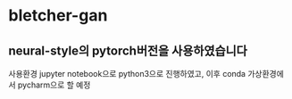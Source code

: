 # bletcher-gan

## neural-style의 pytorch버전을 사용하였습니다

사용환경
    jupyter notebook으로 python3으로 진행하였고, 이후 conda 가상환경에서 pycharm으로 할 예정
